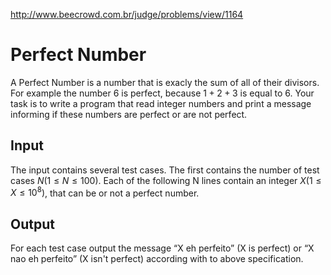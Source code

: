 http://www.beecrowd.com.br/judge/problems/view/1164

# Perfect Number

A Perfect Number is a number that is exacly the sum of all of their divisors.
For example the number 6 is perfect, because $1+2+3$ is equal to $6$. Your task is
to write a program that read integer numbers and print a message informing if
these numbers are perfect or are not perfect.

## Input

The input contains several test cases. The first contains the number of test
cases $N (1 \leq N \leq 100)$. Each of the following N lines contain an
integer $X (1 \leq X \leq 10^8)$, that can be or not a perfect number.

## Output

For each test case output the message “X eh perfeito” (X is perfect) or “X nao
eh perfeito” (X isn't perfect) according with to above specification.
